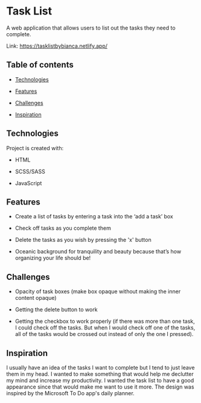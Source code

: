 # Task List
A web application that allows users to list out the tasks they need to complete.




Link: https://tasklistbybianca.netlify.app/




## Table of contents




-  [Technologies](#technologies)

-  [Features](#features)

-  [Challenges](#challenges)

-  [Inspiration](#inspiration)



## Technologies




Project is created with:


-  HTML

-  SCSS/SASS

-  JavaScript



## Features




-  Create a list of tasks by entering a task into the ‘add a task’ box

-  Check off tasks as you complete them

-  Delete the tasks as you wish by pressing the 'x' button

-  Oceanic background for tranquility and beauty because that’s how organizing your life should be!




## Challenges




-  Opacity of task boxes (make box opaque without making the inner content opaque)

-  Getting the delete button to work 
 
-  Getting the checkbox to work properly (if there was more than one task, I could check off the tasks. But when I would check off one of the tasks, all of the tasks would be crossed out instead of only the one I pressed).



## Inspiration

I usually have an idea of the tasks I want to complete but I tend to just leave them in my head. I wanted to make something that would help me declutter my mind and increase my productivity. I wanted the task list to have a good appearance since that would make me want to use it more. The design was inspired by the Microsoft To Do app's daily planner.


